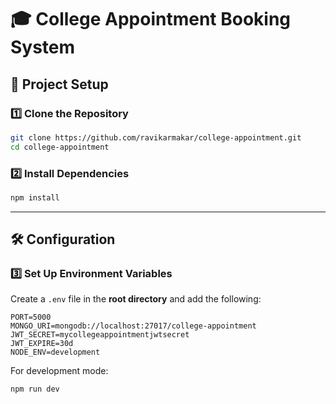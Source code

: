 # 🎓 College Appointment Booking System

## 🚀 Project Setup

### 1️⃣ Clone the Repository
```sh
git clone https://github.com/ravikarmakar/college-appointment.git
cd college-appointment
```

### 2️⃣ Install Dependencies  
```sh
npm install
```

---

## 🛠 Configuration

### 3️⃣ Set Up Environment Variables  
Create a `.env` file in the **root directory** and add the following:
```env
PORT=5000
MONGO_URI=mongodb://localhost:27017/college-appointment
JWT_SECRET=mycollegeappointmentjwtsecret
JWT_EXPIRE=30d
NODE_ENV=development
```

For development mode:
```sh
npm run dev
```















